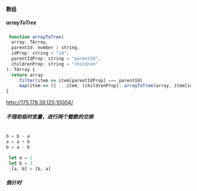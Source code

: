 #### 数组

##### arrayToTree

```js
 function arrayToTree(
  array: TArray,
  parentId: number | string,
  idProp: string = "id",
  parentIdProp: string = "parentId",
  childrenProp: string = "children"
): TArray {
  return array
    .filter(item => item[parentIdProp] === parentId)
    .map(item => ({ ...item, [childrenProp]: arrayToTree(array, item[idProp]) }))
}

```

http://175.178.39.125:10004/

##### 不借助临时变量，进行两个整数的交换

```js

b = b - a
a = a + b
b = a - b
```

```js
 let a = 2
 let b = 3
 ;[a, b] = [b, a]
```

##### 倒计时

```js